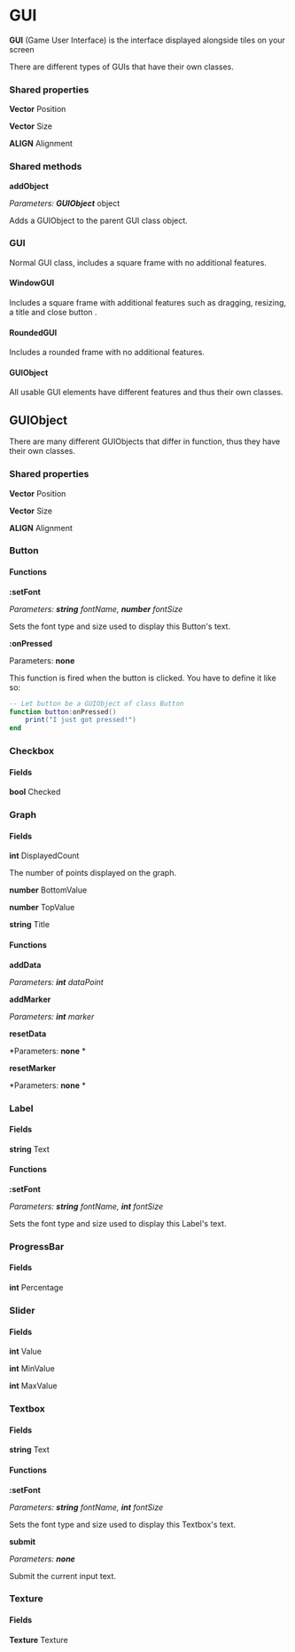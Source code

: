 # GUI

**GUI** (Game User Interface) is the interface displayed alongside tiles on your screen

There are different types of GUIs that have their own classes.

### Shared properties

**Vector** Position

**Vector** Size 

**ALIGN** Alignment

### Shared methods

**addObject**

*Parameters: __GUIObject__* object

Adds a GUIObject to the parent GUI class object.

### GUI

Normal GUI class, includes a square frame with no additional features.

#### WindowGUI

Includes a square frame with additional features such as dragging, resizing, a title and close button .

#### RoundedGUI

Includes a rounded frame with no additional features.

#### GUIObject

All usable GUI elements have different features and thus their own classes.

## GUIObject

There are many different GUIObjects that differ in function, thus they have their own classes.

### Shared properties

**Vector** Position

**Vector** Size 

**ALIGN** Alignment

### Button

#### Functions

**:setFont**

*Parameters: __string__ fontName, __number__ fontSize*

Sets the font type and size used to display this Button's text.

**:onPressed**

Parameters: **none**

This function is fired when the button is clicked. You have to define it like so:

```lua
-- Let button be a GUIObject of class Button
function button:onPressed()
	print("I just got pressed!")
end
```



### Checkbox

#### Fields

**bool** Checked

### Graph

#### Fields

**int** DisplayedCount

The number of points displayed on the graph.

**number** BottomValue

**number** TopValue

**string** Title

#### Functions

**addData**

*Parameters: __int__ dataPoint*

**addMarker**

*Parameters: __int__ marker*

**resetData**

*Parameters: __none__ *

**resetMarker**

*Parameters: __none__ *

### Label

#### Fields

**string** Text

#### Functions

**:setFont**

*Parameters: __string__ fontName, __int__ fontSize*

Sets the font type and size used to display this Label's text.

### ProgressBar

#### Fields

**int** Percentage

### Slider

#### Fields

**int** Value

**int** MinValue

**int** MaxValue

### Textbox

#### Fields

**string** Text

#### Functions

**:setFont**

*Parameters: __string__ fontName, __int__ fontSize*

Sets the font type and size used to display this Textbox's text.

**submit**

*Parameters: __none__*

Submit the current input text.

### Texture

#### Fields

**Texture** Texture



